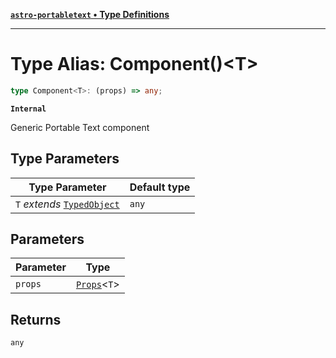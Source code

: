 [**`astro-portabletext` • Type Definitions**](../README.md)

***

# Type Alias: Component()\<T\>

```ts
type Component<T>: (props) => any;
```

**`Internal`**

Generic Portable Text component

## Type Parameters

| Type Parameter | Default type |
| ------ | ------ |
| `T` *extends* [`TypedObject`](../interfaces/TypedObject.md) | `any` |

## Parameters

| Parameter | Type |
| ------ | ------ |
| `props` | [`Props`](../interfaces/Props.md)\<`T`\> |

## Returns

`any`
